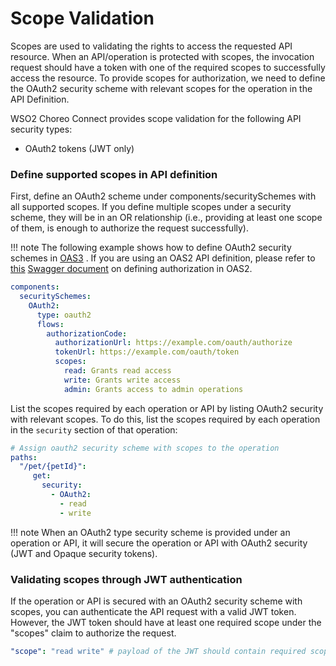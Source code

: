 # Scope Validation

Scopes are used to validating the rights to access the requested API resource. When an API/operation is protected with scopes, the invocation request should have a token with one of the required scopes to successfully access the resource. To provide scopes for authorization, we need to define the OAuth2 security scheme with relevant scopes for the operation in the API Definition.

WSO2 Choreo Connect provides scope validation for the following API security types:

-   OAuth2 tokens (JWT only)
<!-- TODO: Enable once the feature is completed for MGW 4.0.0: Basic authentication-->

### Define supported scopes in API definition

First, define an OAuth2 scheme under components/securitySchemes with all supported scopes. If you define multiple scopes under a security scheme, they will be in an OR relationship (i.e., providing at least one scope of them, is enough to authorize the request successfully).

!!! note
    The following example shows how to define OAuth2 security schemes in [OAS3](https://swagger.io/docs/specification/authentication/oauth2/) . If you are using an OAS2 API definition, please refer to [this](https://swagger.io/docs/specification/2-0/authentication/api-keys/) [Swagger document](https://swagger.io/docs/specification/2-0/authentication/) on defining authorization in OAS2.

``` yaml
components:
  securitySchemes:
    OAuth2:
      type: oauth2
      flows:
        authorizationCode:
          authorizationUrl: https://example.com/oauth/authorize
          tokenUrl: https://example.com/oauth/token
          scopes:
            read: Grants read access
            write: Grants write access
            admin: Grants access to admin operations
```

List the scopes required by each operation or API by listing OAuth2 security with relevant scopes. To do this, list the scopes required by each operation in the `security` section of that operation:

``` yaml
# Assign oauth2 security scheme with scopes to the operation
paths:
  "/pet/{petId}":
     get:
       security:
         - OAuth2:
           - read
           - write
```

!!! note
    When an OAuth2 type security scheme is provided under an operation or API, it will secure the operation or API with OAuth2 security (JWT and Opaque security tokens).

### Validating scopes through JWT authentication

If the operation or API is secured with an OAuth2 security scheme with scopes, you can authenticate the API request with a valid JWT token. However, the JWT token should have at least one required scope under the "scopes" claim to authorize the request.

``` yaml
"scope": "read write" # payload of the JWT should contain required scopes separated by space
```

<!-- TODO: Enable once the feature is completed for MGW 4.0.0
### Validating scopes through opaque token authentication

If the operation or API is secured with an OAuth2 security scheme with scopes and configured the key manager properly, then you can authenticate the API request with a valid opaque token. However, then the key manager should provide the required scopes after validating the token to authorize the request.

### Validating scopes through basic authentication

Scopes in security schemes (typically OAuth schemes) provide the ability to restrict the usage of certain endpoints to the users by limiting the access of that endpoint to the users with the corresponding scopes. In micro-gateway it is possible to validate the users (basic authentication) with scopes.

First, in the operation level or the API level, basic authentication security should be declared alongside oauth2 security with scopes.

``` yml
paths:
 "/pet/{petId}":
    get:
      security:
        - mybasic: []
          - OAuth2:
            - read
            - write
        
components:
  securitySchemes:
    mybasic:
      type: http
      scheme: basic
    OAuth2:
      type: oauth2
      flows:
      authorizationCode:
        authorizationUrl: https://example.com/oauth/authorize
        tokenUrl: https://example.com/oauth/token
        scopes:
          read: Grants read access
          write: Grants write access
          admin: Grants access to admin operations
```

Then, the required scopes should be added to the "micro-gw.conf" file (comma separated) under the users which are provided access to certain endpoints.

=== "Format"
    ``` java
    [b7a.users.<username>]
        password="@<HASH_ALGO>:{<HASH_ALGO(password)>}"
        scopes="scope1,scope2"
    ```

=== "Example"
    ``` java
    ["b7a.users.shani"]
        password="@sha256:{5e884898da28047151d0e56f8dc6292773603d0d6aabbdd62a11ef721d1542d8}"
        scopes="read,write"
    ```

 The users with the scopes in the configuration can access the endpoints with certain scopes included in the oauth2 scheme using basic authentication.
-->

